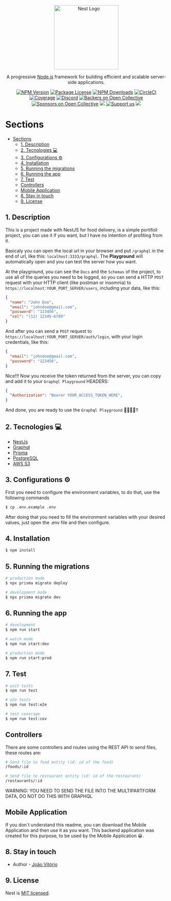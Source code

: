 <p align="center">
  <a href="http://nestjs.com/" target="blank"><img src="https://nestjs.com/img/logo-small.svg" width="200" alt="Nest Logo" /></a>
</p>

[circleci-image]: https://img.shields.io/circleci/build/github/nestjs/nest/master?token=abc123def456
[circleci-url]: https://circleci.com/gh/nestjs/nest

  <p align="center">A progressive <a href="http://nodejs.org" target="_blank">Node.js</a> framework for building efficient and scalable server-side applications.</p>
    <p align="center">
<a href="https://www.npmjs.com/~nestjscore" target="_blank"><img src="https://img.shields.io/npm/v/@nestjs/core.svg" alt="NPM Version" /></a>
<a href="https://www.npmjs.com/~nestjscore" target="_blank"><img src="https://img.shields.io/npm/l/@nestjs/core.svg" alt="Package License" /></a>
<a href="https://www.npmjs.com/~nestjscore" target="_blank"><img src="https://img.shields.io/npm/dm/@nestjs/common.svg" alt="NPM Downloads" /></a>
<a href="https://circleci.com/gh/nestjs/nest" target="_blank"><img src="https://img.shields.io/circleci/build/github/nestjs/nest/master" alt="CircleCI" /></a>
<a href="https://coveralls.io/github/nestjs/nest?branch=master" target="_blank"><img src="https://coveralls.io/repos/github/nestjs/nest/badge.svg?branch=master#9" alt="Coverage" /></a>
<a href="https://discord.gg/G7Qnnhy" target="_blank"><img src="https://img.shields.io/badge/discord-online-brightgreen.svg" alt="Discord"/></a>
<a href="https://opencollective.com/nest#backer" target="_blank"><img src="https://opencollective.com/nest/backers/badge.svg" alt="Backers on Open Collective" /></a>
<a href="https://opencollective.com/nest#sponsor" target="_blank"><img src="https://opencollective.com/nest/sponsors/badge.svg" alt="Sponsors on Open Collective" /></a>
  <a href="https://paypal.me/kamilmysliwiec" target="_blank"><img src="https://img.shields.io/badge/Donate-PayPal-ff3f59.svg"/></a>
    <a href="https://opencollective.com/nest#sponsor"  target="_blank"><img src="https://img.shields.io/badge/Support%20us-Open%20Collective-41B883.svg" alt="Support us"></a>
  <a href="https://twitter.com/nestframework" target="_blank"><img src="https://img.shields.io/twitter/follow/nestframework.svg?style=social&label=Follow"></a>
</p>
  <!--[![Backers on Open Collective](https://opencollective.com/nest/backers/badge.svg)](https://opencollective.com/nest#backer)
  [![Sponsors on Open Collective](https://opencollective.com/nest/sponsors/badge.svg)](https://opencollective.com/nest#sponsor)-->

# Sections

- [Sections](#sections)
  - [1. Description](#1-description)
  - [2. Tecnologies 💻](#2-tecnologies-)
  - [3. Configurations ⚙️](#3-configurations-️)
  - [4. Installation](#4-installation)
  - [5. Running the migrations](#5-running-the-migrations)
  - [6. Running the app](#6-running-the-app)
  - [7. Test](#7-test)
  - [Controllers](#controllers)
  - [Mobile Application](#mobile-application)
  - [8. Stay in touch](#8-stay-in-touch)
  - [9. License](#9-license)

## 1. Description

This is a project made with NestJS for food delivery, is a simple portifoil project, you can use it if you want, but I have no intention of profiting from it.

Basicaly you can open the local url in your browser and put `/graphql` in the end of url, like this: `localhost:3333/graphql`. The **Playground** will automatically open and you can test the server how you want.

At the playground, you can see the `Docs` and the `Schemas` of the project, to use all of the queries you need to be logged, so you can send a HTTP `POST` request with your HTTP client (like postman or insomnia) to `https://localhost:YOUR_PORT_SERVER/users`, including your data, like this:

```json
{
  "name": "John Doe",
  "email": "johndoe@gmail.com",
  "password": "123456",
  "cel": "(12) 12345-6789"
}
```

And after you can send a `POST` request to `https://localhost:YOUR_PORT_SERVER/auth/login`, with your login credentials, like this:

```json
{
  "email": "johndoe@gmail.com",
  "password": "123456",
}
```

Nice!!! Now you receive the token returned from the server, you can copy and add it to your `Graphql Playground` HEADERS:

```json
{
  "Authorization": "Bearer YOUR_ACCESS_TOKEN_HERE",
}
```

And done, you are ready to use the `Graphql Playground` 👏🎉🎉🎉!!

## 2. Tecnologies 💻

- [NestJs](http://nestjs.com/)
- [Graphql](https://graphql.org/)
- [Prisma](https://www.prisma.io/docs)
- [PostgreSQL](https://www.postgresql.org)
- [AWS S3](https://aws.amazon.com/s3/)

## 3. Configurations ⚙️

First you need to configure the environment variables, to do that, use the following commands

```bash
$ cp .env.example .env
```

After doing that you need to fill the environment variables with your desired values, just open the .env file and then configure.

## 4. Installation

```bash
$ npm install
```

## 5. Running the migrations

```bash
# production mode
$ npx prisma migrate deploy

# development mode
$ npx prisma migrate dev
```

## 6. Running the app

```bash
# development
$ npm run start

# watch mode
$ npm run start:dev

# production mode
$ npm run start:prod
```

## 7. Test

```bash
# unit tests
$ npm run test

# e2e tests
$ npm run test:e2e

# test coverage
$ npm run test:cov
```

## Controllers
There are some controllers and routes using the REST API to send files, these routes are:

```sh
# Send file to food entity (id: id of the food)
/foods/:id

# Send file to restaurant entity (id: id of the restaurant)
/restaurants/:id
```

WARNING: YOU NEED TO SEND THE FILE INTO THE MULTIPARTFORM DATA, DO NOT DO THIS WITH GRAPHQL

## Mobile Application
If you don`t understand this readme, you can download the Mobile Application and then use it as you want. This backend application was created for this purpose, to be used by the Mobile Application 😀.

## 8. Stay in touch

- Author - [João Vitório](https://github.com/jaovito)

## 9. License

Nest is [MIT licensed](LICENSE).
